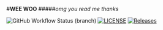 #**WEE WOO**
#####_omg you read me thanks_

![GitHub Workflow Status (branch)](https://img.shields.io/github/actions/workflow/status/40590148/sem/main.yml?branch=master)
[![LICENSE](https://img.shields.io/github/license/40590148/sem.svg?style=flat-square)](https://github.com/40590148/sem/blob/master/LICENSE)
[![Releases](https://img.shields.io/github/release/40590148/sem/all.svg?style=flat-square)](https://github.com/40590148/sem/releases)